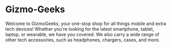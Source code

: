 # Gizmo-Geeks
Welcome to GizmoGeeks, your one-stop shop for all things mobile and extra tech devices! Whether you're looking for the latest smartphone, tablet, laptop, or wearable, we have you covered. We also carry a wide range of other tech accessories, such as headphones, chargers, cases, and more.
